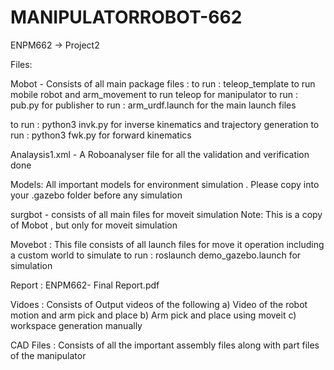 # MANIPULATORROBOT-662

ENPM662 -> Project2

Files: 

 
Mobot - Consists of all main package files : 
to run : teleop_template to run mobile robot and arm_movement to run teleop for manipulator
to run : pub.py for publisher
to run : arm_urdf.launch for the main launch files

to run : python3 invk.py for inverse kinematics and trajectory generation
to run : python3 fwk.py for forward kinematics 

Analaysis1.xml - A Roboanalyser file for all the validation and verification done 

Models:
All important models for environment simulation . Please copy into your .gazebo folder before any simulation

surgbot - consists of all main files for moveit simulation 
Note: This is a copy of Mobot , but only for moveit simulation


Movebot : 
This file consists of all launch files for move it operation including a custom world to simulate 
to run : roslaunch demo_gazebo.launch for simulation

Report : ENPM662- Final Report.pdf

Vidoes : 
Consists of Output videos of the following
a) Video of the robot motion and arm pick and place
b) Arm pick and place using moveit
c) workspace generation manually

CAD Files :
Consists of all the important assembly files along with part files of the manipulator 
